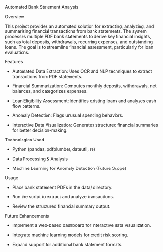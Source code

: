 Automated Bank Statement Analysis

Overview

This project provides an automated solution for extracting, analyzing, and summarizing financial transactions from bank statements. The system processes multiple PDF bank statements to derive key financial insights, such as total deposits, withdrawals, recurring expenses, and outstanding loans. The goal is to streamline financial assessment, particularly for loan evaluations.

Features

- Automated Data Extraction: Uses OCR and NLP techniques to extract transactions from PDF statements.

- Financial Summarization: Computes monthly deposits, withdrawals, net balances, and categorizes expenses.

- Loan Eligibility Assessment: Identifies existing loans and analyzes cash flow patterns.

- Anomaly Detection: Flags unusual spending behaviors.

- Interactive Data Visualization: Generates structured financial summaries for better decision-making.

Technologies Used

- Python (pandas, pdfplumber, dateutil, re)

- Data Processing & Analysis

 - Machine Learning for Anomaly Detection (Future Scope)

Usage

- Place bank statement PDFs in the data/ directory.

- Run the script to extract and analyze transactions.

- Review the structured financial summary output.

Future Enhancements

- Implement a web-based dashboard for interactive data visualization.

- Integrate machine learning models for credit risk scoring.

- Expand support for additional bank statement formats.
